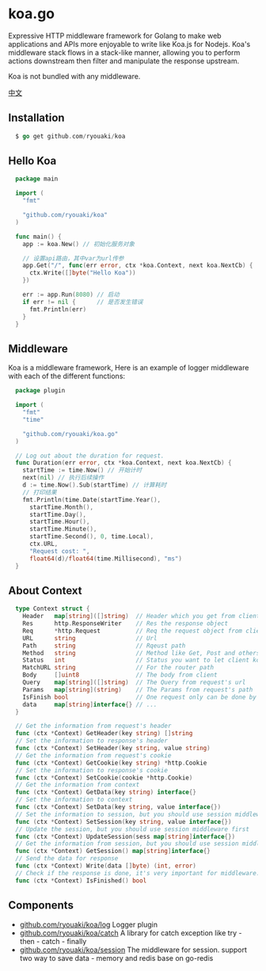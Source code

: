 # koa.go
Expressive HTTP middleware framework for Golang to make web applications and APIs more enjoyable to write like Koa.js for Nodejs. Koa's middleware stack flows in a stack-like manner, allowing you to perform actions downstream then filter and manipulate the response upstream.

Koa is not bundled with any middleware.

[中文](README_CN.md)

## Installation
```go
  $ go get github.com/ryouaki/koa
```

## Hello Koa
```go
  package main

  import (
    "fmt"

    "github.com/ryouaki/koa"
  )

  func main() {
    app := koa.New() // 初始化服务对象

    // 设置api路由，其中var为url传参
    app.Get("/", func(err error, ctx *koa.Context, next koa.NextCb) {
      ctx.Write([]byte("Hello Koa"))
    })

    err := app.Run(8080) // 启动
    if err != nil {      // 是否发生错误
      fmt.Println(err)
    }
  }
```

## Middleware
Koa is a middleware framework, Here is an example of logger middleware with each of the different functions:

```go
  package plugin

  import (
    "fmt"
    "time"

    "github.com/ryouaki/koa.go"
  )

  // Log out about the duration for request.
  func Duration(err error, ctx *koa.Context, next koa.NextCb) {
    startTime := time.Now() // 开始计时
    next(nil) // 执行后续操作
    d := time.Now().Sub(startTime) // 计算耗时
    // 打印结果
    fmt.Println(time.Date(startTime.Year(),
      startTime.Month(),
      startTime.Day(),
      startTime.Hour(),
      startTime.Minute(),
      startTime.Second(), 0, time.Local),
      ctx.URL,
      "Request cost: ",
      float64(d)/float64(time.Millisecond), "ms")
  }
```

## About Context
```go
  type Context struct {
    Header   map[string]([]string)  // Header which you get from client
    Res      http.ResponseWriter    // Res the response object
    Req      *http.Request          // Req the request object from client
    URL      string                 // Url
    Path     string                 // Rqeust path
    Method   string                 // Method like Get, Post and others
    Status   int                    // Status you want to let client konw for the request
    MatchURL string                 // For the router path
    Body     []uint8                // The body from client
    Query    map[string]([]string)  // The Query from request's url
    Params   map[string](string)    // The Params from request's path
    IsFinish bool                   // One request only can be done by one time
    data     map[string]interface{} // ...
  }

  // Get the information from request's header 
  func (ctx *Context) GetHeader(key string) []string 
  // Set the information to response's header
  func (ctx *Context) SetHeader(key string, value string)
  // Get the information from request's cookie 
  func (ctx *Context) GetCookie(key string) *http.Cookie
  // Set the information to response's cookie
  func (ctx *Context) SetCookie(cookie *http.Cookie)
  // Get the information from context
  func (ctx *Context) GetData(key string) interface{}
  // Set the information to context
  func (ctx *Context) SetData(key string, value interface{})
  // Set the information to session, but you should use session middleware first
  func (ctx *Context) SetSession(key string, value interface{}) 
  // Update the session, but you should use session middleware first
  func (ctx *Context) UpdateSession(sess map[string]interface{})
  // Get the information from session, but you should use session middleware first
  func (ctx *Context) GetSession() map[string]interface{}
  // Send the data for response
  func (ctx *Context) Write(data []byte) (int, error)
  // Check if the response is done, it's very important for middleware.
  func (ctx *Context) IsFinished() bool
```

## Components
- [github.com/ryouaki/koa/log](https://github.com/ryouaki/koa/blob/main/log/log.md) Logger plugin
- [github.com/ryouaki/koa/catch](https://github.com/ryouaki/koa/blob/main/catch/catch.md) A library for catch exception like try - then - catch - finally
- [github.com/ryouaki/koa/session](https://github.com/ryouaki/koa/blob/main/session/session.md) The middleware for session. support two way to save data - memory and redis base on go-redis